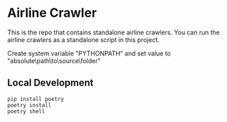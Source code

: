 
# Airline Crawler
This is the repo that contains standalone airline crawlers. You can run the airline crawlers as a standalone script in this project.

Create system variable "PYTHONPATH" and set value to "absolute\path\to\source\folder"

## Local Development
```shell
pip install poetry
poetry install
poetry shell
```
